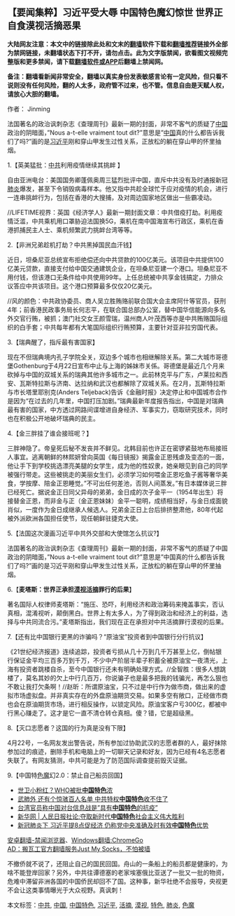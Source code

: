  <h2>【要闻集粹】习近平受大辱 中国特色魔幻惊世 世界正自食漠视活摘恶果</h2> <p class="notice"><b>大陆网友注意：本文中的链接除此处和文末的<a href="https://github.com/bannedbook/fanqiang" >翻墙</a>软件下载和<a href="https://github.com/killgcd/justmysocks/blob/master/README.md">翻墙推荐</a>链接外全部为禁网链接，未翻墙状态下打不开，请勿点击。此为文字版禁闻，欲看图文视频完整版和更多禁闻，请下载<a href="https://github.com/bannedbook/fanqiang">翻墙软件或APP</a>后翻墙上禁闻网。</p><p>备注：翻墙看新闻非常安全，翻墙以真实身份发表敏感言论有一定风险，但只看不说则没有任何风险，翻的人太多，政府管不过来，也不管。信息自由是天赋人权，请放心大胆的翻墙。</b></p>  <div class="entry"> <p>作者： Jinming </p> <p id="summary">法国著名的政治讽刺杂志《查理周刊》最新一期的封面，非常不客气的质疑了<span class='wp_keywordlink_affiliate'><a href="https://www.bannedbook.org/" title="中国" target="_blank">中国</a></span>政治的阴暗面，&#8221;Nous a-t-elle vraiment tout dit?&#8221;意思是&#8221;<a href="https://www.bannedbook.org/bnews/tag/%E4%B8%AD%E5%9B%BD/" class="st_tag internal_tag" rel="tag" title="标签 中国 下的日志">中国</a>真的什么都告诉我们了吗?&#8221;画的是<a href="https://www.bannedbook.org/bnews/tag/%e4%b9%a0%e8%bf%91%e5%b9%b3/" class="st_tag internal_tag" rel="tag" title="标签 习近平 下的日志">习近平</a>刚和穿山甲发生过性关系，正放松的躺在穿山甲的怀里抽烟。</p> <p>1.【英美猛批：<a href="https://www.bannedbook.org/bnews/tag/%e4%b8%ad%e5%85%b1/" class="st_tag internal_tag" rel="tag" title="标签 中共 下的日志">中共</a>利用疫情继续其挑衅 】</p> <p>自由亚洲电台：美国国务卿蓬佩奥周三猛烈批评中国，直斥中共没有及时通报新冠<a href="https://www.bannedbook.org/bnews/tag/%e8%82%ba%e7%82%8e/" class="st_tag internal_tag" rel="tag" title="标签 肺炎 下的日志">肺炎</a>爆发，甚至下令销毁病毒样本。他又指中共趁全球忙于应对疫情的机会，进行一连串挑衅行为，包括在香港的大搜捕，及对周边国家地区做出一些霸凌动。</p> <p>//LIFETIME视界：英国《经济学人》最新一期封面文章：中共借疫打劫。利用疫情泛滥，中共乘机用口罩胁迫法国换5G，乘机在南中国海宣布行政区，乘机在香港抓捕民主人士、乘机频繁武力挑衅台湾等等。</p>  <p>2.【非洲兄弟趁机打劫？中共黑掉国民血汗钱】</p> <p>近日，坦桑尼亚总统宣布拒绝偿还向中共贷款的100亿美元。该项目中共提供100亿美元贷款，直接支付给中国交通建筑企业，在坦桑尼亚建一个港口。坦桑尼亚不用付钱，但该港口无条件给中共使用99年。上任总统被中共享金钱搞定，力排众议答应中共该项目。这个港口预算最多仅仅20亿美元。</p> <p>//风的颜色：中共政协委员、商人吴立胜贿赂前联合国大会主席阿什等官员，获刑4年；前香港民政事务局长何志平，在联合国总部办公室，替中国华信能源向多名外交官行贿，被抓；澳门社交女王颜雪瑞，温州商人叶茂西等亦是中共贿赂国际组织的白手套；中共每年都有大笔国际组织行贿预算，主要针对亚非拉穷国代表。</p> <p>3.【瑞典醒了，指斥最有害国家】</p> <p>现在不但瑞典境内孔子学院全关，双边多个城市也相继解除关系。第二大城市哥德堡Gothenburg于4月22日宣布中止与上海的姊妹市关係。哥德堡是最近几个月来砍掉与中国的双城关系的瑞典其他许多城市之一。此前林克平与广东，卢莱拉和西安、瓦斯特拉斯与济南、达拉纳和武汉也都解除了双城关系。在2月，瓦斯特拉斯与市长塔里耶别克(Anders Teljeback)告诉《金融时报》决定停止和中国城市合作是因为“在过去的几年里，中国打压加剧。”瑞典最新年度报告指出，中国是对瑞典最有害的国家，中方透过网路间谍增进自身经济、军事实力，窃取研究技术，同时也在积极公开地破坏瑞典的民主。</p>  <p>4.【金三胖挂了谁会接班呢？】</p> <p>三胖神隐了。帝皇死后秘不发丧并不鲜见。北韩目前也许正在密锣紧鼓地布局接班人事宜。逃离朝鲜的林熙妍曾向英国《每日镜报》揭露金正恩残虐及变态的一面，他让手下到学校挑选漂亮美腿的女学生，成为他的性奴隶，她亲眼见到自己的同学被强行带走。这些被挑走的美丽女生们，必须学习如何喂金正恩吃鱼子酱等奢华美食，学按摩、陪金正恩睡觉。&#8221;不可出任何差池，否则人间蒸发。&#8221;有日本媒体说三胖已经死亡。据说金正日同父异母的弟弟，金日成的次子金平一（1954年出生）将接替金正恩，而非金与正（金正恩妹妹）金平一聪明，成绩相当好，与金日成面貌肖似，一度作为金日成继承人候选人。兄弟金正日上台后排挤整肃他，80年代起被外派欧洲各国担任使节，现任朝鲜驻捷克大使。</p> <p>5.【法国这次漫画习近平中共外交部和大使馆怎么抗议?】</p> <p>法国著名的政治讽刺杂志《查理周刊》最新一期的封面，非常不客气的质疑了中国政治的阴暗面，&#8221;Nous a-t-elle vraiment tout dit?&#8221;意思是&#8221;中国真的什么都告诉我们了吗?&#8221;画的是习近平刚和穿山甲发生过性关系，正放松的躺在穿山甲的怀里抽烟。</p> <p>6.【<strong>麦塔斯：世界正承担<a href="https://www.bannedbook.org/bnews/tag/%E6%BC%A0%E8%A7%86/" class="st_tag internal_tag" rel="tag" title="标签 漠视 下的日志">漠视</a><a href="https://www.bannedbook.org/bnews/tag/%e6%b4%bb%e6%91%98/" class="st_tag internal_tag" rel="tag" title="标签 活摘 下的日志">活摘</a>罪行的后果</strong>】</p>  <p>著名国际人权律师麦塔斯：“施压、恐吓，利用经济和政治筹码来掩盖事实，否认真相，混淆视听，颠倒黑白。世界上有太多人，为了得到政治和经济上的利益，选择与中共同流合污。”麦塔斯指出，我们现在正在承担对中共活摘罪行漠视的后果。</p> <p>7.【还有比中国银行更黑的诈骗吗？“原油宝”投资者到中国银行分行抗议】</p> <p>《21世纪经济报道》连续追踪，投资者亏损从几十万到几千万甚至上亿，倒帖银行保证金平均三百多万到千万，不少中产阶层半辈子积蓄全被原油宝一夜清光，上海有投资者跳楼自杀，至今中国银行还未有明确处理方式。//全智胜：很多人想跳楼了，莫名其妙的欠上中行几百万，你说骗子也是最多把我的钱骗光，再怎么狠也不敢让我打欠条啊！//赵昕：所谓原油宝，只不过是中行作为做市商，做出来的虚拟市场虚拟盘。并非真实存在的外盘原油期货交易。如果多空有敞口，正经做市商也会在原油期货市场，进行相反操作，以锁定风险。原油宝客户亏300亿，都被中行黑心赚走了。这才是它一直不清仓转仓真相。傻？错，它是超级黑。</p> <p>8.【灭口志愿者？这国的行为真是没有下限】</p> <p>4月22号，一名网友发出警告说，所有参加过协助武汉的志愿者群的人，最好抹除参加过的痕迹，删除手机和电脑上的一切聊天记录和好友，因为已经有4名志愿者失联了。有网友猜测，中共可能是为了防范国际调查提前毁灭证据。</p>  <p>9.【中国特<a href="https://www.bannedbook.org/bnews/tag/%e8%89%b2%e9%ad%94/" class="st_tag internal_tag" rel="tag" title="标签 色魔 下的日志">色魔</a>幻2.0：禁止自己船员回国】</p> <ul class='op-related-articles' title='相关阅读'> <li><a href='https://www.bannedbook.org/bnews/cbnews/20200309/1291195.html' target='_blank'>世卫小粉红？WHO被批<b>中国特色</b>浓</a></li> <li><a href='https://www.bannedbook.org/bnews/cbnews/20200309/1291033.html' target='_blank'>武肺外 还有个惊骇百人名单 中共特权<b>中国特色</b>收不住了</a></li> <li><a href='https://www.bannedbook.org/bnews/taiwannews/20200304/1287905.html' target='_blank'>台湾官员称中国对台信息战是”具有<b>中国特色</b>的抗疫”</a></li> <li><a href='https://www.bannedbook.org/bnews/baitai/20200227/1284163.html' target='_blank'>新华网 &#124; 人民日报社论:夺取新时代<b>中国特色</b>社会主义伟大胜利</a></li> <li><a href='https://www.bannedbook.org/bnews/cbnews/20200224/1282750.html' target='_blank'>新冠肺炎下 习近平提8点促经济 仍称党中央准确及时有效<b>中国特色</b>优势</a></li> </ul> <div class="texttj"> <a href="https://github.com/bannedbook/fanqiang/wiki/%E5%AE%89%E5%8D%93%E7%BF%BB%E5%A2%99-%E7%A6%81%E9%97%BB%E6%B5%8F%E8%A7%88%E5%99%A8" target="_blank">安卓翻墙-禁闻浏览器</a>、<a href="https://github.com/bannedbook/fanqiang/wiki/Chrome%E4%B8%80%E9%94%AE%E7%BF%BB%E5%A2%99%E5%8C%85" target="_blank">Windows翻墙:ChromeGo</a><br/> <a href="https://github.com/killgcd/justmysocks/blob/master/README.md" target="_blank">AD：搬瓦工官方翻墙服务Just My Socks，不怕被墙</a> </div><p>不撤侨就不说了，还阻止自己的国民回国。舟山的一条船上的船员都是健康的，为啥不能登岸回家？另外，中共往谭德塞的老家埃塞俄比亚送了一批又一批的物资，危难中滞留非洲各国的中国侨民却回不了国。这种事，新华社绝不会报导，央视更不会让这类事情曝光于大众视野。真讽刺！</p><a name='sharetosocial'></a>           </div><!--END ENTRY--> <div class="postfooter"> <div>本文标签：<a href="https://www.bannedbook.org/bnews/tag/%e4%b8%ad%e5%85%b1/" rel="tag">中共</a>, <a href="https://www.bannedbook.org/bnews/tag/%E4%B8%AD%E5%9B%BD/" rel="tag">中国</a>, <a href="https://www.bannedbook.org/bnews/tag/%e4%b8%ad%e5%9b%bd%e7%89%b9%e8%89%b2/" rel="tag">中国特色</a>, <a href="https://www.bannedbook.org/bnews/tag/%e4%b9%a0%e8%bf%91%e5%b9%b3/" rel="tag">习近平</a>, <a href="https://www.bannedbook.org/bnews/tag/%e6%b4%bb%e6%91%98/" rel="tag">活摘</a>, <a href="https://www.bannedbook.org/bnews/tag/%E6%BC%A0%E8%A7%86/" rel="tag">漠视</a>, <a href="https://www.bannedbook.org/bnews/tag/%E7%89%B9%E8%89%B2/" rel="tag">特色</a>, <a href="https://www.bannedbook.org/bnews/tag/%e8%82%ba%e7%82%8e/" rel="tag">肺炎</a>, <a href="https://www.bannedbook.org/bnews/tag/%e8%89%b2%e9%ad%94/" rel="tag">色魔</a></div>  </div><!--END POSTFOOTER--> 
